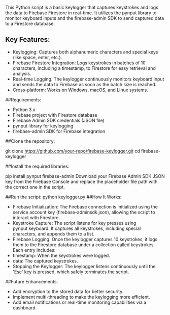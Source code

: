 This Python script is a basic keylogger that captures keystrokes and logs the data to Firebase Firestore in real-time. It utilizes the pynput library to monitor keyboard inputs and the firebase-admin SDK to send captured data to a Firestore database.

## Key Features:
* Keylogging: Captures both alphanumeric characters and special keys (like space, enter, etc.).
* Firebase Firestore Integration: Logs keystrokes in batches of 10 characters, including a timestamp, to Firestore for easy retrieval and analysis.
* Real-time Logging: The keylogger continuously monitors keyboard input and sends the data to Firebase as soon as the batch size is reached.
* Cross-platform: Works on Windows, macOS, and Linux systems.
  
##Requirements:
* Python 3.x
* Firebase project with Firestore database
* Firebase Admin SDK credentials (JSON file)
* pynput library for keylogging
* firebase-admin SDK for Firebase integration

##Clone the repository:

git clone https://github.com/your-repo/firebase-keylogger.git
cd firebase-keylogger

##Install the required libraries:

pip install pynput firebase-admin
Download your Firebase Admin SDK JSON key from the Firebase Console and replace the placeholder file path with the correct one in the script.

##Run the script:
python keylogger.py
##How It Works:
* Firebase Initialization: The Firebase connection is initialized using the service account key (firebase-adminsdk.json), allowing the script to interact with Firestore.
* Keystroke Capture: The script listens for key presses using pynput.keyboard. It captures all keystrokes, including special characters, and appends them to a list.
* Firebase Logging: Once the keylogger captures 10 keystrokes, it logs them to the Firestore database under a collection called keystrokes. Each entry includes:
* timestamp: When the keystrokes were logged.
* data: The captured keystrokes.
* Stopping the Keylogger: The keylogger listens continuously until the 'Esc' key is pressed, which safely terminates the script.


##Future Enhancements:
* Add encryption to the stored data for better security.
* Implement multi-threading to make the keylogging more efficient.
* Add email notifications or real-time monitoring capabilities via a dashboard.
